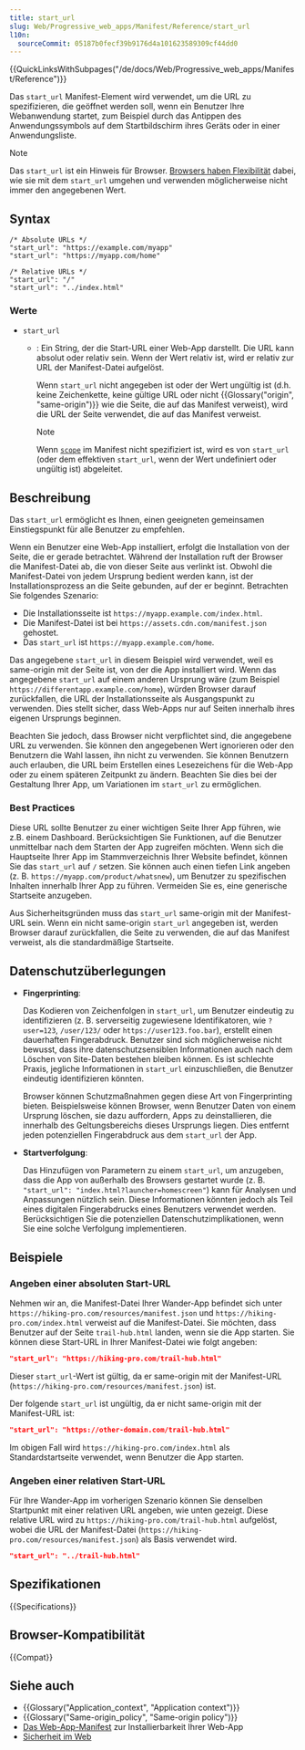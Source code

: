 ```yaml
---
title: start_url
slug: Web/Progressive_web_apps/Manifest/Reference/start_url
l10n:
  sourceCommit: 05187b0fecf39b9176d4a101623589309cf44dd0
---
```


{{QuickLinksWithSubpages("/de/docs/Web/Progressive_web_apps/Manifest/Reference")}}

Das `start_url` Manifest-Element wird verwendet, um die URL zu spezifizieren, die geöffnet werden soll, wenn ein Benutzer Ihre Webanwendung startet, zum Beispiel durch das Antippen des Anwendungssymbols auf dem Startbildschirm ihres Geräts oder in einer Anwendungsliste.

> [!NOTE]
> Das `start_url` ist ein Hinweis für Browser. [Browsers haben Flexibilität](#beschreibung) dabei, wie sie mit dem `start_url` umgehen und verwenden möglicherweise nicht immer den angegebenen Wert.

## Syntax

```json-nolint
/* Absolute URLs */
"start_url": "https://example.com/myapp"
"start_url": "https://myapp.com/home"

/* Relative URLs */
"start_url": "/"
"start_url": "../index.html"
```

### Werte

- `start_url`

  - : Ein String, der die Start-URL einer Web-App darstellt.
    Die URL kann absolut oder relativ sein.
    Wenn der Wert relativ ist, wird er relativ zur URL der Manifest-Datei aufgelöst.

    Wenn `start_url` nicht angegeben ist oder der Wert ungültig ist (d.h. keine Zeichenkette, keine gültige URL oder nicht {{Glossary("origin", "same-origin")}} wie die Seite, die auf das Manifest verweist), wird die URL der Seite verwendet, die auf das Manifest verweist.

    > [!NOTE]
    > Wenn [`scope`](/de/docs/Web/Progressive_web_apps/Manifest/Reference/scope) im Manifest nicht spezifiziert ist, wird es von `start_url` (oder dem effektiven `start_url`, wenn der Wert undefiniert oder ungültig ist) abgeleitet.

## Beschreibung

Das `start_url` ermöglicht es Ihnen, einen geeigneten gemeinsamen Einstiegspunkt für alle Benutzer zu empfehlen.

Wenn ein Benutzer eine Web-App installiert, erfolgt die Installation von der Seite, die er gerade betrachtet.
Während der Installation ruft der Browser die Manifest-Datei ab, die von dieser Seite aus verlinkt ist.
Obwohl die Manifest-Datei von jedem Ursprung bedient werden kann, ist der Installationsprozess an die Seite gebunden, auf der er beginnt.
Betrachten Sie folgendes Szenario:

- Die Installationsseite ist `https://myapp.example.com/index.html`.
- Die Manifest-Datei ist bei `https://assets.cdn.com/manifest.json` gehostet.
- Das `start_url` ist `https://myapp.example.com/home`.

Das angegebene `start_url` in diesem Beispiel wird verwendet, weil es same-origin mit der Seite ist, von der die App installiert wird.
Wenn das angegebene `start_url` auf einem anderen Ursprung wäre (zum Beispiel `https://differentapp.example.com/home`), würden Browser darauf zurückfallen, die URL der Installationsseite als Ausgangspunkt zu verwenden.
Dies stellt sicher, dass Web-Apps nur auf Seiten innerhalb ihres eigenen Ursprungs beginnen.

Beachten Sie jedoch, dass Browser nicht verpflichtet sind, die angegebene URL zu verwenden.
Sie können den angegebenen Wert ignorieren oder den Benutzern die Wahl lassen, ihn nicht zu verwenden.
Sie können Benutzern auch erlauben, die URL beim Erstellen eines Lesezeichens für die Web-App oder zu einem späteren Zeitpunkt zu ändern.
Beachten Sie dies bei der Gestaltung Ihrer App, um Variationen im `start_url` zu ermöglichen.

### Best Practices

Diese URL sollte Benutzer zu einer wichtigen Seite Ihrer App führen, wie z.B. einem Dashboard.
Berücksichtigen Sie Funktionen, auf die Benutzer unmittelbar nach dem Starten der App zugreifen möchten.
Wenn sich die Hauptseite Ihrer App im Stammverzeichnis Ihrer Website befindet, können Sie das `start_url` auf `/` setzen.
Sie können auch einen tiefen Link angeben (z. B. `https://myapp.com/product/whatsnew`), um Benutzer zu spezifischen Inhalten innerhalb Ihrer App zu führen.
Vermeiden Sie es, eine generische Startseite anzugeben.

Aus Sicherheitsgründen muss das `start_url` same-origin mit der Manifest-URL sein.
Wenn ein nicht same-origin `start_url` angegeben ist, werden Browser darauf zurückfallen, die Seite zu verwenden, die auf das Manifest verweist, als die standardmäßige Startseite.

## Datenschutzüberlegungen

- **Fingerprinting**:

  Das Kodieren von Zeichenfolgen in `start_url`, um Benutzer eindeutig zu identifizieren (z. B. serverseitig zugewiesene Identifikatoren, wie `?user=123`, `/user/123/` oder `https://user123.foo.bar`), erstellt einen dauerhaften Fingerabdruck.
  Benutzer sind sich möglicherweise nicht bewusst, dass ihre datenschutzsensiblen Informationen auch nach dem Löschen von Site-Daten bestehen bleiben können.
  Es ist schlechte Praxis, jegliche Informationen in `start_url` einzuschließen, die Benutzer eindeutig identifizieren könnten.

  Browser können Schutzmaßnahmen gegen diese Art von Fingerprinting bieten.
  Beispielsweise können Browser, wenn Benutzer Daten von einem Ursprung löschen, sie dazu auffordern, Apps zu deinstallieren, die innerhalb des Geltungsbereichs dieses Ursprungs liegen.
  Dies entfernt jeden potenziellen Fingerabdruck aus dem `start_url` der App.

- **Startverfolgung**:

  Das Hinzufügen von Parametern zu einem `start_url`, um anzugeben, dass die App von außerhalb des Browsers gestartet wurde (z. B. `"start_url": "index.html?launcher=homescreen"`) kann für Analysen und Anpassungen nützlich sein.
  Diese Informationen könnten jedoch als Teil eines digitalen Fingerabdrucks eines Benutzers verwendet werden.
  Berücksichtigen Sie die potenziellen Datenschutzimplikationen, wenn Sie eine solche Verfolgung implementieren.

## Beispiele

### Angeben einer absoluten Start-URL

Nehmen wir an, die Manifest-Datei Ihrer Wander-App befindet sich unter `https://hiking-pro.com/resources/manifest.json` und `https://hiking-pro.com/index.html` verweist auf die Manifest-Datei.
Sie möchten, dass Benutzer auf der Seite `trail-hub.html` landen, wenn sie die App starten.
Sie können diese Start-URL in Ihrer Manifest-Datei wie folgt angeben:

```json
"start_url": "https://hiking-pro.com/trail-hub.html"
```

Dieser `start_url`-Wert ist gültig, da er same-origin mit der Manifest-URL (`https://hiking-pro.com/resources/manifest.json`) ist.

Der folgende `start_url` ist ungültig, da er nicht same-origin mit der Manifest-URL ist:

```json example-bad
"start_url": "https://other-domain.com/trail-hub.html"
```

Im obigen Fall wird `https://hiking-pro.com/index.html` als Standardstartseite verwendet, wenn Benutzer die App starten.

### Angeben einer relativen Start-URL

Für Ihre Wander-App im vorherigen Szenario können Sie denselben Startpunkt mit einer relativen URL angeben, wie unten gezeigt.
Diese relative URL wird zu `https://hiking-pro.com/trail-hub.html` aufgelöst, wobei die URL der Manifest-Datei (`https://hiking-pro.com/resources/manifest.json`) als Basis verwendet wird.

```json
"start_url": "../trail-hub.html"
```

## Spezifikationen

{{Specifications}}

## Browser-Kompatibilität

{{Compat}}

## Siehe auch

- {{Glossary("Application_context", "Application context")}}
- {{Glossary("Same-origin_policy", "Same-origin policy")}}
- [Das Web-App-Manifest](/de/docs/Web/Progressive_web_apps/Guides/Making_PWAs_installable#the_web_app_manifest) zur Installierbarkeit Ihrer Web-App
- [Sicherheit im Web](/de/docs/Web/Security)

